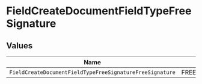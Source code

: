 # FieldCreateDocumentFieldTypeFreeSignature


## Values

| Name                                                     | Value                                                    |
| -------------------------------------------------------- | -------------------------------------------------------- |
| `FieldCreateDocumentFieldTypeFreeSignatureFreeSignature` | FREE_SIGNATURE                                           |